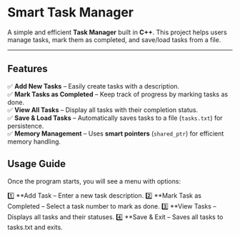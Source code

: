 # Smart Task Manager

A simple and efficient **Task Manager** built in **C++**. This project helps users manage tasks, mark them as completed, and save/load tasks from a file.

---

## Features
✅ **Add New Tasks** – Easily create tasks with a description.  
✅ **Mark Tasks as Completed** – Keep track of progress by marking tasks as done.  
✅ **View All Tasks** – Display all tasks with their completion status.  
✅ **Save & Load Tasks** – Automatically saves tasks to a file (`tasks.txt`) for persistence.  
✅ **Memory Management** – Uses **smart pointers** (`shared_ptr`) for efficient memory handling.  

## Usage Guide
Once the program starts, you will see a menu with options:

1️⃣ **Add Task – Enter a new task description.
2️⃣ **Mark Task as Completed – Select a task number to mark as done.
3️⃣ **View Tasks – Displays all tasks and their statuses.
4️⃣ **Save & Exit – Saves all tasks to tasks.txt and exits.
